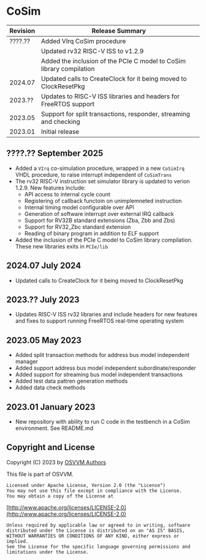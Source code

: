 # CoSim

| Revision  |  Release Summary | 
------------|----------- 
| ????.??   | Added VIrq CoSim procedure
|           | Updated rv32 RISC-V ISS to v1.2.9
|           | Added the inclusion of the PCIe C model to CoSim library compilation
| 2024.07   | Updated calls to CreateClock for it being moved to ClockResetPkg
| 2023.??   | Updates to RISC-V ISS libraries and headers for FreeRTOS support
| 2023.05   | Support for split transactions, responder, streaming and checking
| 2023.01   | Initial release

## ????.?? September 2025
- Added a `VIrq` co-simulation procedure, wrapped in a new `CoSimIrq` VHDL procedure,
  to raise interrupt independent of `CoSimTrans`
- The rv32 RISC-V instruction set simulator library is updated to verion 1.2.9. New features include:
  - API access to internal cycle count
  - Registering of callback functoin on unimplemneted instruction
  - Internal timing model configurable over API
  - Generation of software interrupt over external IRQ callback
  - Support for RV32B standard extensions (Zba, Zbb and Zbs)
  - Support for RV32_Zbc standard extension
  - Reading of binary program in addition to ELF support
- Added the inclusion of the PCIe C model to CoSim library compilation.
  These new libraries exits in `PCIe/lib`


## 2024.07 July 2024
- Updated calls to CreateClock for it being moved to ClockResetPkg

## 2023.?? July 2023
- Updates RISC-V ISS rv32 libraries and include headers for new features and fixes to support running FreeRTOS real-time operating system

## 2023.05 May 2023
- Added split transaction methods for address bus model independent manager
- Added support address bus model independent subordinate/responder
- Added support for streaming bus model independent transactions
- Added test data pattren generation methods
- Added data check methods

## 2023.01 January 2023
- New repository with ability to run C code in the testbench in a CoSim environment.  See README.md

 
## Copyright and License
Copyright (C) 2023 by [OSVVM Authors](AUTHORS.md)   

This file is part of OSVVM.

    Licensed under Apache License, Version 2.0 (the "License")
    You may not use this file except in compliance with the License.
    You may obtain a copy of the License at

  [http://www.apache.org/licenses/LICENSE-2.0](http://www.apache.org/licenses/LICENSE-2.0)

    Unless required by applicable law or agreed to in writing, software
    distributed under the License is distributed on an "AS IS" BASIS,
    WITHOUT WARRANTIES OR CONDITIONS OF ANY KIND, either express or implied.
    See the License for the specific language governing permissions and
    limitations under the License.
